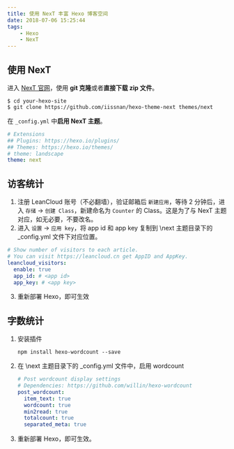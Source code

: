 ```yaml
---
title: 使用 NexT 丰富 Hexo 博客空间
date: 2018-07-06 15:25:44
tags:
	- Hexo
	- NexT
---
```


## 使用 NexT

进入 [NexT 官网](https://theme-next.iissnan.com/getting-started.html)，使用 **git 克隆**或者**直接下载 zip 文件**。

``` 
$ cd your-hexo-site
$ git clone https://github.com/iissnan/hexo-theme-next themes/next
```

在 `_config.yml` 中**启用 NexT 主题**。

``` yaml
# Extensions
## Plugins: https://hexo.io/plugins/
## Themes: https://hexo.io/themes/
# theme: landscape
theme: next
```

<!-- more -->

## 访客统计

1. 注册 LeanCloud 账号（不必翻墙），验证邮箱后 `新建应用`，等待 2 分钟后，进入 `存储` -> `创建 Class`，新建命名为 `Counter` 的 Class。这是为了与 NexT 主题对应，如无必要，不要改名。
2.  进入 `设置` -> `应用 key`，将 app id 和 app key 复制到 \next 主题目录下的 _config.yml 文件下对应位置。

``` yaml
# Show number of visitors to each article.
# You can visit https://leancloud.cn get AppID and AppKey.
leancloud_visitors:
  enable: true
  app_id: # <app id>
  app_key: # <app key>
```

3. 重新部署 Hexo，即可生效

## 字数统计

1. 安装插件

   ```
   npm install hexo-wordcount --save
   ```

2. 在 \next 主题目录下的 _config.yml 文件中，启用 wordcount

   ``` yaml
   # Post wordcount display settings
   # Dependencies: https://github.com/willin/hexo-wordcount
   post_wordcount:
     item_text: true
     wordcount: true
     min2read: true
     totalcount: true
     separated_meta: true
   ```

3. 重新部署 Hexo，即可生效。